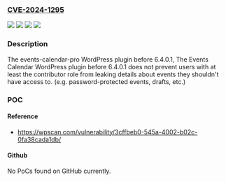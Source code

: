 ### [CVE-2024-1295](https://cve.mitre.org/cgi-bin/cvename.cgi?name=CVE-2024-1295)
![](https://img.shields.io/static/v1?label=Product&message=The%20Events%20Calendar&color=blue)
![](https://img.shields.io/static/v1?label=Product&message=events-calendar-pro&color=blue)
![](https://img.shields.io/static/v1?label=Version&message=0%3C%206.4.0.1%20&color=brighgreen)
![](https://img.shields.io/static/v1?label=Vulnerability&message=CWE-284%20Improper%20Access%20Control&color=brighgreen)

### Description

The events-calendar-pro WordPress plugin before 6.4.0.1, The Events Calendar WordPress plugin before 6.4.0.1 does not prevent users with at least the contributor role from leaking details about events they shouldn't have access to. (e.g. password-protected events, drafts, etc.)

### POC

#### Reference
- https://wpscan.com/vulnerability/3cffbeb0-545a-4002-b02c-0fa38cada1db/

#### Github
No PoCs found on GitHub currently.

